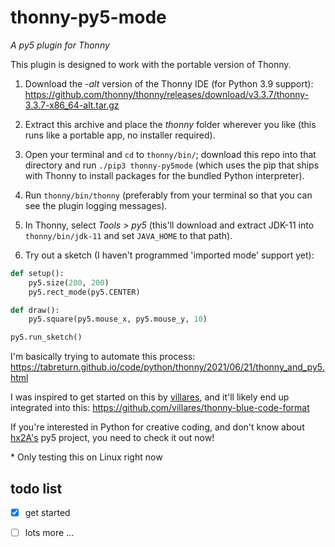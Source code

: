 # thonny-py5-mode

*A py5 plugin for Thonny*

This plugin is designed to work with the portable version of Thonny.

1. Download the *-alt* version of the Thonny IDE (for Python 3.9 support): https://github.com/thonny/thonny/releases/download/v3.3.7/thonny-3.3.7-x86_64-alt.tar.gz

2. Extract this archive and place the *thonny* folder wherever you like (this runs like a portable app, no installer required).

3. Open your terminal and `cd` to `thonny/bin/`; download this repo into that directory and run `./pip3 thonny-py5mode` (which uses the pip that ships with Thonny to install packages for the bundled Python interpreter).

4. Run `thonny/bin/thonny` (preferably from your terminal so that you can see the plugin logging messages).

5. In Thonny, select *Tools > py5* (this'll download and extract JDK-11 into `thonny/bin/jdk-11` and set `JAVA_HOME` to that path).

6. Try out a sketch (I haven't programmed 'imported mode' support yet):

```python
def setup():
    py5.size(200, 200)
    py5.rect_mode(py5.CENTER)

def draw():
    py5.square(py5.mouse_x, py5.mouse_y, 10)

py5.run_sketch()
```

I'm basically trying to automate this process:  
https://tabreturn.github.io/code/python/thonny/2021/06/21/thonny_and_py5.html

I was inspired to get started on this by [villares](https://github.com/villares/thonny-py5-runner), and it'll likely end up integrated into this: https://github.com/villares/thonny-blue-code-format

If you're interested in Python for creative coding, and don't know about [hx2A's](https://github.com/hx2A) py5 project, you need to check it out now!

\* Only testing this on Linux right now

## todo list

- [x] get started
- [ ] lots more ...


